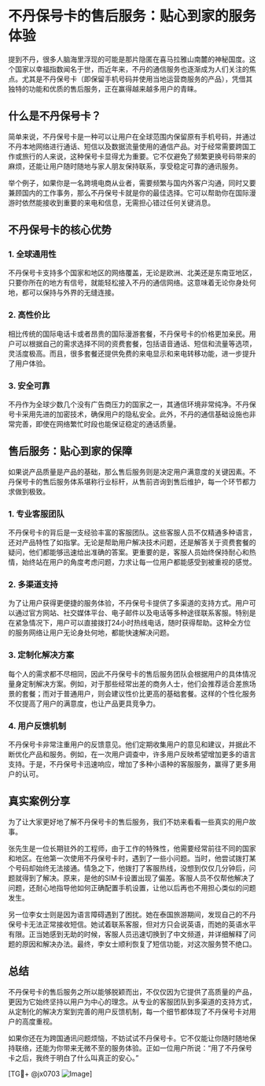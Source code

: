 # 不丹保号卡的售后服务：贴心到家的服务体验

提到不丹，很多人脑海里浮现的可能是那片隐匿在喜马拉雅山南麓的神秘国度。这个国家以幸福指数闻名于世，而近年来，不丹的通信服务也逐渐成为人们关注的焦点。尤其是不丹保号卡（即保留手机号码并使用当地运营商服务的产品），凭借其独特的功能和优质的售后服务，正在赢得越来越多用户的青睐。

## 什么是不丹保号卡？

简单来说，不丹保号卡是一种可以让用户在全球范围内保留原有手机号码，并通过不丹本地网络进行通话、短信以及数据流量使用的通信产品。对于经常需要跨国工作或旅行的人来说，这种保号卡显得尤为重要。它不仅避免了频繁更换号码带来的麻烦，还能让用户随时随地与家人朋友保持联系，享受稳定可靠的通讯服务。

举个例子，如果你是一名跨境电商从业者，需要频繁与国内外客户沟通，同时又要兼顾国内的工作事务，那么不丹保号卡就是你的最佳选择。它可以帮助你在国际漫游时依然能接收到重要的来电和信息，无需担心错过任何关键消息。

## 不丹保号卡的核心优势

### 1. 全球通用性
不丹保号卡支持多个国家和地区的网络覆盖，无论是欧洲、北美还是东南亚地区，只要你所在的地方有信号，就能轻松接入不丹的通信网络。这意味着无论你身处何地，都可以保持与外界的无缝连接。

### 2. 高性价比
相比传统的国际电话卡或者昂贵的国际漫游套餐，不丹保号卡的价格更加亲民。用户可以根据自己的需求选择不同的资费套餐，包括语音通话、短信和流量等选项，灵活度极高。而且，很多套餐还提供免费的来电显示和来电转移功能，进一步提升了用户体验。

### 3. 安全可靠
不丹作为全球少数几个没有广告商压力的国家之一，其通信环境非常纯净。不丹保号卡采用先进的加密技术，确保用户的隐私安全。此外，不丹的通信基础设施也非常完善，即使在网络繁忙时段也能保证稳定的通话质量。

## 售后服务：贴心到家的保障

如果说产品质量是产品的基础，那么售后服务则是决定用户满意度的关键因素。不丹保号卡的售后服务体系堪称行业标杆，从售前咨询到售后维护，每一个环节都力求做到极致。

### 1. 专业客服团队
不丹保号卡的背后是一支经验丰富的客服团队。这些客服人员不仅精通多种语言，还对产品特性了如指掌。无论是帮助用户解决技术问题，还是解答关于资费套餐的疑问，他们都能够迅速给出准确的答案。更重要的是，客服人员始终保持耐心和热情，始终站在用户的角度考虑问题，力求让每一位用户都能感受到被重视的感觉。

### 2. 多渠道支持
为了让用户获得更便捷的服务体验，不丹保号卡提供了多渠道的支持方式。用户可以通过官方网站、社交媒体平台、电子邮件以及电话等多种途径联系客服。特别是在紧急情况下，用户可以直接拨打24小时热线电话，随时获得帮助。这种全方位的服务网络让用户无论身处何地，都能快速解决问题。

### 3. 定制化解决方案
每个人的需求都不尽相同，因此不丹保号卡的售后服务团队会根据用户的具体情况量身定制解决方案。例如，对于那些经常出差的商务人士，他们会推荐适合差旅场景的套餐；而对于普通用户，则会建议性价比更高的基础套餐。这样的个性化服务不仅提高了用户的满意度，也让产品更具竞争力。

### 4. 用户反馈机制
不丹保号卡非常注重用户的反馈意见。他们定期收集用户的意见和建议，并据此不断优化产品和服务。例如，在一次用户调查中，许多用户反映希望增加更多的语言支持。于是，不丹保号卡迅速响应，增加了多种小语种的客服服务，赢得了更多用户的认可。

## 真实案例分享

为了让大家更好地了解不丹保号卡的售后服务，我们不妨来看看一些真实的用户故事。

张先生是一位长期驻外的工程师，由于工作的特殊性，他需要经常前往不同的国家和地区。在他第一次使用不丹保号卡时，遇到了一些小问题。当时，他尝试拨打某个号码却始终无法接通。情急之下，他拨打了客服热线，没想到仅仅几分钟后，问题就得到了解决。原来，是他的SIM卡设置出现了偏差。客服人员不仅帮他解决了问题，还耐心地指导他如何正确配置手机设置，让他以后再也不用担心类似的问题发生。

另一位李女士则是因为语言障碍遇到了困扰。她在泰国旅游期间，发现自己的不丹保号卡无法正常接收短信。她试着联系客服，但对方只会说英语，而她的英语水平有限。正当她感到无助的时候，客服人员迅速切换到了中文频道，并详细解释了问题的原因和解决办法。最终，李女士顺利恢复了短信功能，对这次服务赞不绝口。

## 总结

不丹保号卡的售后服务之所以能够脱颖而出，不仅仅因为它提供了高质量的产品，更因为它始终坚持以用户为中心的理念。从专业的客服团队到多渠道的支持方式，从定制化的解决方案到完善的用户反馈机制，每一个细节都体现了不丹保号卡对用户的高度重视。

如果你还在为跨国通讯问题烦恼，不妨试试不丹保号卡。它不仅能让你随时随地保持联络，还能为你带来无微不至的服务体验。正如一位用户所说：“用了不丹保号卡之后，我终于明白了什么叫真正的安心。”

[TG💪+ @jx0703 ![Image](https://github.com/user-attachments/assets/dbca1d08-cadb-493c-b0ec-ad6f7a83f270)]